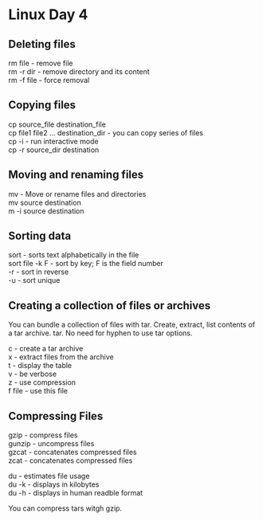 # Linux Day 4
## Deleting files
rm file - remove file  
rm -r dir - remove directory and its content  
rm -f file - force removal  

## Copying files
cp source_file destination_file  
cp file1 file2 ... destination_dir - you can copy series of files  
cp -i - run interactive mode   
cp -r source_dir destination  

## Moving and renaming files
mv - Move or rename files and directories  
mv source destination  
m -i source destination  

## Sorting data
sort - sorts text alphabetically in the file  
sort file 
-k F - sort by key; F is the field number  
-r - sort in reverse  
-u - sort unique  

## Creating a collection of files or archives
You can bundle a collection of files with tar.
Create, extract, list contents of a tar archive.
tar. No need for hyphen to use tar options.

c - create a tar archive  
x - extract files from the archive  
t - display the table  
v - be verbose  
z - use compression  
f file - use this file  

## Compressing Files
gzip - compress files  
gunzip - uncompress files  
gzcat - concatenates compressed files  
zcat - concatenates compressed files  

du - estimates file usage  
du -k - displays in kilobytes  
du -h - displays in human readble format  

You can compress tars witgh gzip.  